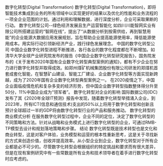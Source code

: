 数字化转型(Digital Transformation)
数字化转型(Digital Transformation)，即将智能技术集成到业务的所有领域中以实现更好的结果以及优化的性能和业务流程的一项全企业范围的计划。通过利用和理解数据，进行深度分析，企业可采取果断的行动。
数字化转型公司--绿色经济发展且生产运营智能化
如四川川能智网实业有限公司所搭建运营的“智网在线”，提出了“从数据分析到按需供给，再到智慧用能”的企业能源大数据应用发展规划，旨在帮助企业提高能源使用率，降低能源使用成本。用实际行动引领新经济产业，践行绿色发展理念。
中国的数字化转型公司
中国企业数字化转型进程不断推进，各行各业的数字化程度都在不断增加。如清华大学全球产业研究院发布的报告《中国企业数字化转型研究报告》，国务院发布的《关于发布2020年国有企业数字化转型典型案例的通知》，都有不少企业在努力进行数字化转型并取得成效。如郑州煤矿机械集团股份有限公司研发的郑煤机首套成套化智能，在智慧矿山建设、智能工厂建设、企业数字化转型等方面实现新跨越，成为了2020年国有企业数字化转型典型案例之一。
在2020疫情之下，中国企业面临疫情危机和复杂多变的经济形势，但中国企业数字转型指数整体得分升至50分，11%中国企业成为“领军者”。
数字化转型对企业的影响
国际数据公司(IDC)发布了其《2020年全球IT预测》报告中发现，随着数字化转型举措涌入企业，到2023年，所有ICT(信息和通信技术)支出的50%以上将用于数字化转型和创新且预计全球超过一半的GDP将由数字化转型行业的产品和服务推动。
数字化转型的商业模式分析
在服务数字化转型过程中，企业不同的定位，决定了数字化转型的不同策略和方法。针对从战略和业务模式上进行数字化转型的企业，可通过RMB-TP模型去设计和规划落地策略和步骤。
结论
数字化转型既是技术转型也是文化和商业转型，这是对客户体验，业务模型和运营的根本性重新思考，这是关于寻找新的方式来创造价值，创收并提高效率。从小型企业到企业，数字化转型对于所有企业都是必不可少的。尽管数字化转型会根据组织的特定挑战和要求而有很大差异，但是在现有案例研究中有一些常数是所有业务和技术领导者在着手进行数字化转型时应考虑的。
